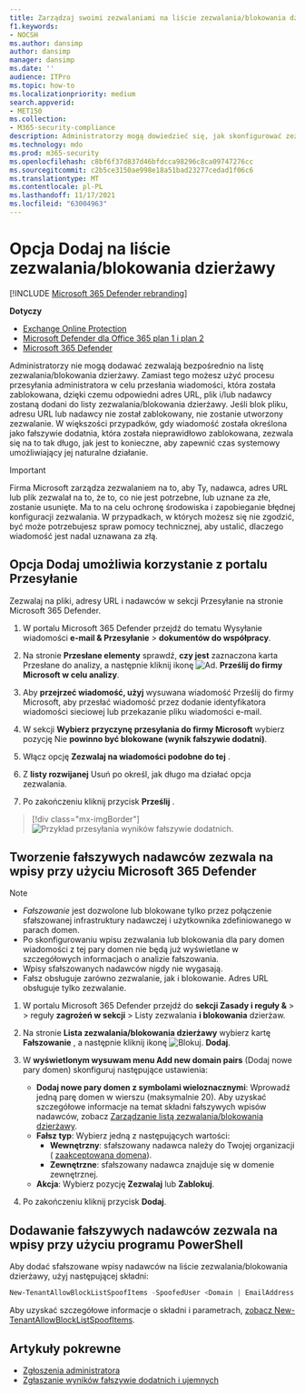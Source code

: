 ```yaml
---
title: Zarządzaj swoimi zezwalaniami na liście zezwalania/blokowania dzierżawy
f1.keywords:
- NOCSH
ms.author: dansimp
author: dansimp
manager: dansimp
ms.date: ''
audience: ITPro
ms.topic: how-to
ms.localizationpriority: medium
search.appverid:
- MET150
ms.collection:
- M365-security-compliance
description: Administratorzy mogą dowiedzieć się, jak skonfigurować zezwalają na to w portalu zabezpieczeń na liście zezwalania/blokowania dzierżawy.
ms.technology: mdo
ms.prod: m365-security
ms.openlocfilehash: c8bf6f37d837d46bfdcca98296c8ca09747276cc
ms.sourcegitcommit: c2b5ce3150ae998e18a51bad23277cedad1f06c6
ms.translationtype: MT
ms.contentlocale: pl-PL
ms.lasthandoff: 11/17/2021
ms.locfileid: "63004963"
---
```

# <a name="add-allows-in-the-tenant-allowblock-list"></a>Opcja Dodaj na liście zezwalania/blokowania dzierżawy

[!INCLUDE [Microsoft 365 Defender rebranding](../includes/microsoft-defender-for-office.md)]

**Dotyczy**
- [Exchange Online Protection](exchange-online-protection-overview.md)
- [Microsoft Defender dla Office 365 plan 1 i plan 2](defender-for-office-365.md)
- [Microsoft 365 Defender](../defender/microsoft-365-defender.md)

Administratorzy nie mogą dodawać zezwalają bezpośrednio na listę zezwalania/blokowania dzierżawy. Zamiast tego możesz użyć procesu przesyłania administratora w celu przesłania wiadomości, która została zablokowana, dzięki czemu odpowiedni adres URL, plik i/lub nadawcy zostaną dodani do listy zezwalania/blokowania dzierżawy. Jeśli blok pliku, adresu URL lub nadawcy nie został zablokowany, nie zostanie utworzony zezwalanie. W większości przypadków, gdy wiadomość została określona jako fałszywie dodatnia, która została nieprawidłowo zablokowana, zezwala się na to tak długo, jak jest to konieczne, aby zapewnić czas systemowy umożliwiający jej naturalne działanie.

> [!IMPORTANT]
> Firma Microsoft zarządza zezwalaniem na to, aby Ty, nadawca, adres URL lub plik zezwalał na to, że to, co nie jest potrzebne, lub uznane za złe, zostanie usunięte. Ma to na celu ochronę środowiska i zapobieganie błędnej konfiguracji zezwalania. W przypadkach, w których możesz się nie zgodzić, być może potrzebujesz spraw pomocy technicznej, aby ustalić, dlaczego wiadomość jest nadal uznawana za złą.

## <a name="add-allows-using-the-submissions-portal"></a>Opcja Dodaj umożliwia korzystanie z portalu Przesyłanie 

Zezwalaj na pliki, adresy URL i nadawców w sekcji Przesyłanie na stronie Microsoft 365 Defender. 

1. W portalu Microsoft 365 Defender przejdź do tematu Wysyłanie wiadomości **e-mail & Przesyłanie** \> **dokumentów do współpracy**.

2. Na stronie **Przesłane elementy** sprawdź, **czy jest** zaznaczona karta Przesłane do analizy, a następnie kliknij ikonę ![Ad.](../../media/m365-cc-sc-create-icon.png) **Prześlij do firmy Microsoft w celu analizy**.

3. Aby **przejrzeć wiadomość, użyj** wysuwana wiadomość Prześlij do firmy Microsoft, aby przesłać wiadomość przez dodanie identyfikatora wiadomości sieciowej lub przekazanie pliku wiadomości e-mail. 

4. W sekcji **Wybierz przyczynę przesyłania do firmy Microsoft** wybierz pozycję Nie **powinno być blokowane (wynik fałszywie dodatni)**. 

5. Włącz opcję **Zezwalaj na wiadomości podobne do tej** . 

6. Z **listy rozwijanej** Usuń po określ, jak długo ma działać opcja zezwalania.

7. Po zakończeniu kliknij przycisk **Prześlij** .

> [!div class="mx-imgBorder"]
> ![Przykład przesyłania wyników fałszywie dodatnich.](../../media/admin-submission-allow-messages.png)

## <a name="create-spoofed-sender-allow-entries-using-microsoft-365-defender"></a>Tworzenie fałszywych nadawców zezwala na wpisy przy użyciu Microsoft 365 Defender

> [!NOTE]
> 
> - _Fałszowanie_ jest dozwolone lub blokowane  tylko przez połączenie sfałszowanej infrastruktury nadawczej i użytkownika zdefiniowanego w parach domen.
> - Po skonfigurowaniu wpisu zezwalania lub blokowania dla pary domen wiadomości z tej pary domen nie będą już wyświetlane w szczegółowych informacjach o analizie fałszowania.
> - Wpisy sfałszowanych nadawców nigdy nie wygasają.
> - Fałsz obsługuje zarówno zezwalanie, jak i blokowanie. Adres URL obsługuje tylko zezwalanie.

1. W portalu Microsoft 365 Defender przejdź do **sekcji Zasady i reguły &** \>  \> reguły **zagrożeń w sekcji** \> Listy zezwalania **i blokowania** dzierżaw.

2. Na stronie **Lista zezwalania/blokowania dzierżawy** wybierz kartę **Fałszowanie** , a następnie kliknij ikonę ![Blokuj.](../../media/m365-cc-sc-create-icon.png) **Dodaj**.

3. W **wyświetlonym wysuwam menu Add new domain pairs** (Dodaj nowe pary domen) skonfiguruj następujące ustawienia:
   - **Dodaj nowe pary domen z symbolami wieloznacznymi**: Wprowadź jedną parę domen w wierszu (maksymalnie 20). Aby uzyskać szczegółowe informacje na temat składni fałszywych wpisów nadawców, zobacz [Zarządzanie listą zezwalania/blokowania dzierżawy](tenant-allow-block-list.md).
   - **Fałsz typ**: Wybierz jedną z następujących wartości:
     - **Wewnętrzny**: sfałszowany nadawca należy do Twojej organizacji ( [zaakceptowana domena](/exchange/mail-flow-best-practices/manage-accepted-domains/manage-accepted-domains)).
     - **Zewnętrzne**: sfałszowany nadawca znajduje się w domenie zewnętrznej.
   - **Akcja**: Wybierz pozycję **Zezwalaj** lub **Zablokuj**.

4. Po zakończeniu kliknij przycisk **Dodaj**.

## <a name="add-spoofed-sender-allow-entries-using-powershell"></a>Dodawanie fałszywych nadawców zezwala na wpisy przy użyciu programu PowerShell

Aby dodać sfałszowane wpisy nadawców na liście zezwalania/blokowania dzierżawy, użyj następującej składni:

```powershell
New-TenantAllowBlockListSpoofItems -SpoofedUser <Domain | EmailAddress | *> -SendingInfrastructure <Domain | IPAddress/24> -SpoofType <External | Internal> -Action <Allow | Block>
```

Aby uzyskać szczegółowe informacje o składni i parametrach, [zobacz New-TenantAllowBlockListSpoofItems](/powershell/module/exchange/new-tenantallowblocklistspoofitems).

## <a name="related-articles"></a>Artykuły pokrewne

- [Zgłoszenia administratora](admin-submission.md)
- [Zgłaszanie wyników fałszywie dodatnich i ujemnych](report-false-positives-and-false-negatives.md)
